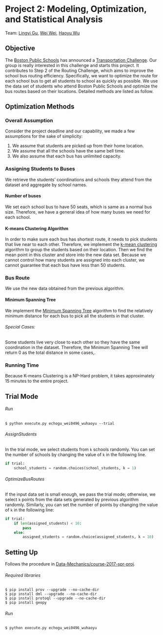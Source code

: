 # Project 2: Modeling, Optimization, and Statistical Analysis
Team: [Lingyi Gu][lyg], [Wei Wei][ww], [Haoyu Wu][hyw]

## Objective
The [Boston Public Schools][bps] has announced a [Transportation Challenge][tc].  Our group is really interested in this challenge and starts this project. It contributes to Step 2 of the Routing Challenge, which aims to improve the school bus routing efficiency.  Specifically, we want to optimize the route for each school bus to get all students  to school as quickly as possible. We use the data set  of students who attend Boston Public Schools and optimize the bus routes based on their locations. Detailed methods are listed as follow.

## Optimization Methods
### Overall Assumption
Consider the project deadline and our capability, we made a few assumptions for the sake of simplicity:
1. We assume that students are picked up from their home location.
2. We assume that all the schools have the same bell time.
3. We also assume that each bus has unlimited capacity.

### Assigning Students to Buses
We retrieve the students’ coordinations and schools they attend from the dataset and aggregate by school names.
#### Number of buses
We set each school bus to have 50 seats, which is same as a normal bus size.  Therefore, we have a general idea of how many buses we need for each school.
#### K-means Clustering Algorithm
In order to make sure each bus has shortest route, it needs to pick students that live near to each other. Therefore, we implement the [k-mean clustering](https://en.wikipedia.org/wiki/K-means_clustering)  algorithm to group the students based on their location. Then we find the mean point in this cluster and store into the new data set. Because we cannot control how many students are assigned into each cluster, we cannot  guarantee that each bus have less than 50 students.

### Bus Route
We use the new data obtained from the previous algorithm.
#### Minimum Spanning Tree
We implement the [Minimum Spanning Tree](https://en.wikipedia.org/wiki/Minimum_spanning_tree) algorithm to find the relatively minimum distance for each bus to pick all the students in that cluster.
###### Special Cases:
Some students live very close to each other so they have the same coordination in the dataset. Therefore, the Minimum Spanning Tree will return 0 as the total distance in some cases,.

### Running Time
Because K-means Clustering is a NP-Hard problem, it takes approximately 15 minutes to the entire project.

## Trial Mode
###### Run
```
$ python execute.py echogu_wei0496_wuhaoyu --trial
```
###### AssignStudents
In the trial mode, we select students from ```k``` schools randomly. You can set the number of schools by changing the value of ```k``` in the following line.
```python
if trial:
    school_students = random.choices(school_students, k = 1)
```
###### OptimizeBusRoutes
If the input data set is small enough, we pass the trial mode; otherwise, we select ```k``` points from the data sets generated by previous algorithm randomly. Similarly, you can set the number of points by changing the value of  ```k``` in the following line:
```python
if trial:
    if len(assigned_students) < 10:
        pass
    else:
        assigned_students = random.choice(assigned_students, k = 10)
```

## Setting Up

Follows the procedure in [Data-Mechanics/course-2017-spr-proj][dm].

###### Required libraries
```
$ pip install prov --upgrade --no-cache-dir
$ pip install dml --upgrade --no-cache-dir
$ pip install protoql --upgrade --no-cache-dir
$ pip install geopy
```
###### Run
```
$ python execute.py echogu_wei0496_wuhaoyu
```

[lyg]: https://github.com/lingyigu
[ww]: https://github.com/wei0496
[hyw]: https://github.com/wuhaoyujerry
[bps]: http://www.bostonpublicschools.org/
[tc]: http://bostonpublicschools.org/transportationchallenge
[dm]: https://github.com/Data-Mechanics/course-2017-spr-proj
